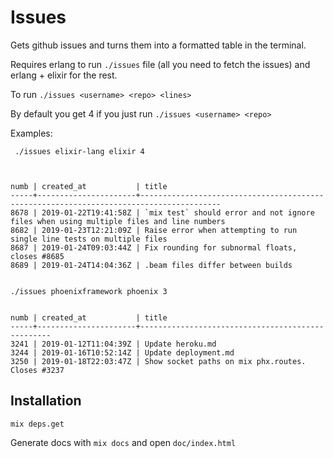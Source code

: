 # Issues

Gets github issues and turns them into a formatted table in the terminal.

Requires erlang to run `./issues` file (all you need to fetch the issues) and erlang + elixir for the rest.

To run `./issues <username> <repo> <lines>`

By default you get 4 if you just run `./issues <username> <repo>`

Examples:

```
 ./issues elixir-lang elixir 4



numb | created_at           | title
-----+----------------------+----------------------------------------------------------------------------------------
8678 | 2019-01-22T19:41:58Z | `mix test` should error and not ignore files when using multiple files and line numbers
8682 | 2019-01-23T12:21:09Z | Raise error when attempting to run single line tests on multiple files
8687 | 2019-01-24T09:03:44Z | Fix rounding for subnormal floats, closes #8685
8689 | 2019-01-24T14:04:36Z | .beam files differ between builds

```

```

./issues phoenixframework phoenix 3


numb | created_at           | title
-----+----------------------+--------------------------------------------------
3241 | 2019-01-12T11:04:39Z | Update heroku.md
3244 | 2019-01-16T10:52:14Z | Update deployment.md
3250 | 2019-01-18T22:03:47Z | Show socket paths on mix phx.routes. Closes #3237
```

## Installation

`mix deps.get`

Generate docs with `mix docs` and open `doc/index.html`
